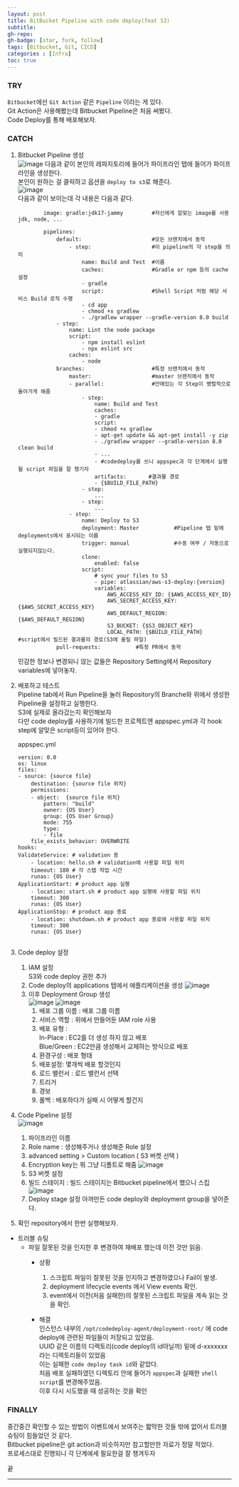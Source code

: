 ```yaml
---
layout: post 
title: BitBucket Pipeline with code deploy(feat S3)
subtitle: 
gh-repo: 
gh-badge: [star, fork, follow]
tags: [Bitbucket, Git, CICD]
categories : [Infra]
toc: true
---
```



### TRY  
`Bitbucket`에선 `Git Action` 같은 `Pipeline` 이라는 게 있다.  
Git Action은 사용해봤는데 Bitbucket Pipeline은 처음 써봤다.  
Code Deploy를 통해 배포해보자.  

### CATCH  

1. Bitbucket Pipeline 생성  
    ![image](https://github.com/kim-daeyong/kim-daeyong.github.io/assets/45562285/5c63e45b-56e8-4e18-bd72-04968bef73f6) 
    다음과 같이 본인의 레파지토리에 들어가 파이프라인 탭에 들어가 파이프라인을 생성한다.  
    본인이 원하는 걸 클릭하고 옵션을 `deploy to s3`로 해준다.  
    ![image](https://github.com/kim-daeyong/kim-daeyong.github.io/assets/45562285/991a42d3-2f92-428b-a24d-c536df4e3f2f)  
    다음과 같이 보이는데 각 내용은 다음과 같다.  
        
    ```shell
            image: gradle:jdk17-jammy         #자신에게 알맞는 image를 사용 jdk, node, ...

            pipelines:
                default:                      #모든 브랜치에서 동작
                    - step:                   #이 pipeline의 각 step을 의미
                        name: Build and Test  #이름
                        caches:               #Gradle or npm 등의 cache 설정
                        - gradle
                        script:               #Shell Script 처럼 해당 서비스 Build 로직 수행 
                        - cd app
                        - chmod +x gradlew
                        - ./gradlew wrapper --gradle-version 8.0 build
                - step:
                    name: Lint the node package
                    script:
                        - npm install eslint
                        - npx eslint src
                    caches:
                        - node
                branches:                     #특정 브랜치에서 동작
                    master:                   #master 브랜치에서 동작
                    - parallel:               #안에있는 각 Step이 병렬적으로 돌아가게 해줌
                        - step:
                            name: Build and Test
                            caches:
                            - gradle
                            script:
                            - chmod +x gradlew
                            - apt-get update && apt-get install -y zip
                            - ./gradlew wrapper --gradle-version 8.0 clean build
                            - ...
                            - #codedeploy를 쓰니 appspec과 각 단계에서 실행될 script 파일을 잘 챙기자 
                            artifacts:       #결과물 경로
                            - {$BUILD_FILE_PATH}
                        - step:
                            ...
                        - step:
                            ...
                    - step:
                        name: Deploy to S3
                        deployment: Master           #Pipeline 탭 밑에 deployments에서 표시되는 이름
                        trigger: manual              #수동 여부 / 자동으로 실행되지않는다.
                        clone:
                            enabled: false
                        script:
                            # sync your files to S3
                            - pipe: atlassian/aws-s3-deploy:{version}
                            variables:
                                AWS_ACCESS_KEY_ID: {$AWS_ACCESS_KEY_ID}
                                AWS_SECRET_ACCESS_KEY: {$AWS_SECRET_ACCESS_KEY}     
                                AWS_DEFAULT_REGION: {$AWS_DEFAULT_REGION}   
                                S3_BUCKET: {$S3_OBJECT_KEY}   
                                LOCAL_PATH: {$BUILD_FILE_PATH}         #script에서 빌드된 결과물의 경로(S3에 올릴 파일)
                pull-requests:           #특정 PR에서 동작
    ```  
    민감한 정보나 변경되니 않는 값들은 Repository Setting에서 Repository variables에 넣어놓자.  

2. 배포하고 테스트  
    Pipeline tab에서 Run Pipeline을 눌러 Repository의 Branche와 위에서 생성한 Pipeline을 설정하고 실행한다.  
    S3에 실제로 올라갔는지 확인해보자  
    다만 code deploy를 사용하기에 빌드한 프로젝트엔 appspec.yml과 각 hook step에 알맞은 script등이 있어야 한다. 
    
    appspec.yml 
    ``` shell
    version: 0.0
    os: linux
    files:
    - source: {source file}
        destination: {source file 위치}
        permissions:
        - object:  {source file 위치}
            pattern: "build"
            owner: {OS User}
            group: {OS User Group}
            mode: 755
            type:
            - file
        file_exists_behavior: OVERWRITE
    hooks:
    ValidateService: # validation 용
        - location: hello.sh # validation에 사용할 파일 위치
        timeout: 180 # 각 스탭 작업 시간
        runas: {OS User}
    ApplicationStart: # product app 실행
        - location: start.sh # product app 실행에 사용할 파일 위치
        timeout: 300
        runas: {OS User}
    ApplicationStop: # product app 종료
        - location: shutdown.sh # product app 종료에 사용할 파일 위치
        timeout: 300
        runas: {OS User}
        
    ```

3. Code deploy 설정  
    1. IAM 설정  
        S3와 code deploy 권한 추가
    2. Code deploy의 applications 탭에서 애플리케이션을 생성
        ![image](https://github.com/kim-daeyong/kim-daeyong.github.io/assets/45562285/200fc7e1-0bd9-4cb5-9e26-f0efcf56b57b)
    3. 이후 Deployment Group 생성  
        ![image](https://github.com/kim-daeyong/kim-daeyong.github.io/assets/45562285/b89ea154-4fe4-4eaa-b82d-bd45cbbe83c9)
        ![image](https://github.com/kim-daeyong/kim-daeyong.github.io/assets/45562285/ab653935-6fca-4173-b134-49c418a3274b)
        1. 배포 그룹 이름 : 배포 그룹 이름
        2. 서비스 역할 : 위에서 만들어둔 IAM role 사용
        3. 배포 유형 :  
                In-Place : EC2를 더 생성 하지 않고 배포  
                Blue/Green : EC2만큼 생성해서 교체하는 방식으로 배포
        4. 환경구성 : 배포 형태  
        5. 배포설정: 몇개씩 배포 할것인지
        6. 로드 밸런서 : 로드 밸런서 선택
        7. 트리거
        8. 경보
        9. 롤백 : 배포하다가 실패 시 어떻게 할건지 

4. Code Pipeline 설정  
    ![image](https://github.com/kim-daeyong/kim-daeyong.github.io/assets/45562285/98b3ca12-44cd-4eab-913f-faeac8208dad)
    1. 파이프라인 이름
    2. Role name : 생성해주거나 생성해준 Role 설정
    3. advanced setting > Custom location ( S3 버켓 선택 )
    4. Encryption key는 뭐 그냥 디폴트로 해줌
    ![image](https://github.com/kim-daeyong/kim-daeyong.github.io/assets/45562285/d6541d69-4598-49d4-85eb-579fa157f771)  
    5. S3 버켓 설정
    6. 빌드 스테이지 : 빌드 스테이지는 Bitbucket pipeline에서 했으니 스킵 
    ![image](https://github.com/kim-daeyong/kim-daeyong.github.io/assets/45562285/56baee20-8c3d-4c66-b03a-648a0ea370f7)
    7. Deploy stage 설정
        아까만든 code deploy와 deployment group을 넣어준다.

5. 확인
    repository에서 한번 실행해보자.


* 트러블 슈팅  
    * 파일 잘못된 것을 인지한 후 변경하여 재배포 했는데 이전 것만 읽음.
        * 상황
            1. 스크립트 파일이 잘못된 것을 인지하고 변경하였으나 Fail이 발생.
            2. deployment lifecycle events 에서 View events 확인.
            3. event에서 이전(처음 실패한)의 잘못된 스크립트 파일을 계속 읽는 것을 확인. 
        
        * 해결  
            인스턴스 내부의 `/opt/codedeploy-agent/deployment-root/` 에 code deploy에 관련된 파일들이 저장되고 있었음.  
            UUID 같은 이름의 디렉토리(code deploy의 id아닐까) 밑에 d-xxxxxxx라는 디렉토리들이 있었음  
            이는 실패한 `code deploy task id`와 같았다.  
            처음 배포 실패하였던 디렉토리 안에 들어가 `appspec`과 실패한 `shell script`를 변경해주었음.  
            이후 다시 시도했을 때 성공하는 것을 확인  



### FINALLY  
중간중간 확인할 수 있는 방법이 이벤트에서 보여주는 짧막한 것들 밖에 없어서 트러블 슈팅이 힘들었던 것 같다.  
Bitbucket pipeline은 git action과 비슷하지만 참고할만한 자료가 정말 적었다.  
프로세스대로 진행되니 각 단계에세 필요한걸 잘 챙겨두자  

끝

---
